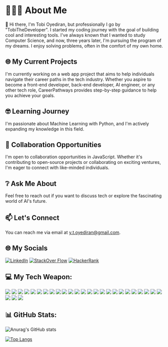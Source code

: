 # 👨🏾‍💻 About Me
👋 Hi there, I'm Tobi Oyediran, but professionally I go by "TobiTheDeveloper". I started my coding journey with the goal of building cool and interesting tools. I've always known that I wanted to study Computer Science, and now, three years later, I'm pursuing the program of my dreams. I enjoy solving problems, often in the comfort of my own home.

## 🌐 My Current Projects
I'm currently working on a web app project that aims to help individuals navigate their career paths in the tech industry. Whether you aspire to become a front-end developer, back-end developer, AI engineer, or any other tech role, CareerPathways provides step-by-step guidance to help you achieve your goals.

## 🤓 Learning Journey
I'm passionate about Machine Learning with Python, and I'm actively expanding my knowledge in this field.

## 🤝 Collaboration Opportunities
I'm open to collaboration opportunities in JavaScript. Whether it's contributing to open-source projects or collaborating on exciting ventures, I'm eager to connect with like-minded individuals.

## ❔ Ask Me About
Feel free to reach out if you want to discuss tech or explore the fascinating world of AI's future.

## 📫 Let's Connect
You can reach me via email at [y.t.oyediran@gmail.com](mailto:y.t.oyediran@gmail.com).

## 🌐 My Socials
[![LinkedIn](https://img.shields.io/badge/LinkedIn-0077B5?style=for-the-badge&logo=linkedin&logoColor=white)](www.linkedin.com/in/tobi-oyediran-182308181)
[![StackOver Flow](https://img.shields.io/badge/Stack_Overflow-FE7A16?style=for-the-badge&logo=stack-overflow&logoColor=white)](https://stackoverflow.com/users/22461785/tobithedeveloper)
[![HackerRank](https://img.shields.io/badge/-Hackerrank-2EC866?style=for-the-badge&logo=HackerRank&logoColor=white)](https://www.hackerrank.com/TobiTheDevloper)

## 💻 My Tech Weapon: 
![](https://img.shields.io/badge/HTML5-E34F26?style=for-the-badge&logo=html5&logoColor=white)
![](https://img.shields.io/badge/CSS3-1572B6?style=for-the-badge&logo=css3&logoColor=white)
![](https://img.shields.io/badge/JavaScript-F7DF1E?style=for-the-badge&logo=javascript&logoColor=black)
![](https://img.shields.io/badge/Node.js-43853D?style=for-the-badge&logo=node.js&logoColor=white)
![](https://img.shields.io/badge/Sass-CC6699?style=for-the-badge&logo=sass&logoColor=white)
![](https://img.shields.io/badge/Python-14354C?style=for-the-badge&logo=python&logoColor=white)
![](https://img.shields.io/badge/Bootstrap-563D7C?style=for-the-badge&logo=bootstrap&logoColor=white)
![](https://img.shields.io/badge/Google_Cloud-4285F4?style=for-the-badge&logo=google-cloud&logoColor=white)
![](https://img.shields.io/badge/Microsoft_Azure-0089D6?style=for-the-badge&logo=microsoft-azure&logoColor=white)
![](https://img.shields.io/badge/Microsoft-666666?style=for-the-badge&logo=microsoft&logoColor=white)
![](https://img.shields.io/badge/Apple-MacBook_Pro_2012-999999?style=for-the-badge&logo=apple&logoColor=white)
![](https://img.shields.io/badge/PlayStation-003791?style=for-the-badge&logo=playstation&logoColor=white)
![](https://img.shields.io/badge/Amazon_AWS-FF9900?style=for-the-badge&logo=amazonaws&logoColor=white)
![](https://img.shields.io/badge/Cloudflare-F38020?style=for-the-badge&logo=Cloudflare&logoColor=white)
![](https://img.shields.io/badge/Adobe%20XD-470137?style=for-the-badge&logo=Adobe%20XD&logoColor=#FF61F6)
![](https://img.shields.io/badge/Behance-0054F7?style=for-the-badge&logo=behance&logoColor=white)
![](https://img.shields.io/badge/Figma-F24E1E?style=for-the-badge&logo=figma&logoColor=white)
![](https://img.shields.io/badge/Canva-%2300C4CC.svg?&style=for-the-badge&logo=Canva&logoColor=white)
![](https://img.shields.io/badge/Dribbble-EA4C89?style=for-the-badge&logo=dribbble&logoColor=white)
![](https://img.shields.io/badge/Inkscape-000000?style=for-the-badge&logo=Inkscape&logoColor=white)
![](https://img.shields.io/badge/Atom-66595C?style=for-the-badge&logo=Atom&logoColor=whit)
![](https://img.shields.io/badge/Eclipse-2C2255?style=for-the-badge&logo=eclipse&logoColor=white)
![](https://img.shields.io/badge/Visual_Studio-5C2D91?style=for-the-badge&logo=visual%20studio&logoColor=white)
![](https://img.shields.io/badge/Visual_Studio_Code-0078D4?style=for-the-badge&logo=visual%20studio%20code&logoColor=white)
![](https://img.shields.io/badge/GIT-E44C30?style=for-the-badge&logo=git&logoColor=white)
![](https://img.shields.io/badge/GNU%20Bash-4EAA25?style=for-the-badge&logo=GNU%20Bash&logoColor=white)
![](https://img.shields.io/badge/Google_chrome-4285F4?style=for-the-badge&logo=Google-chrome&logoColor=white)
![](https://img.shields.io/badge/Brave-FF1B2D?style=for-the-badge&logo=Brave&logoColor=white)

## 📊 GitHub Stats:

![Anurag's GitHub stats](https://github-readme-stats.vercel.app/api?username=TobiTheDeveloper&show_icons=true&theme=radical)

[![Top Langs](https://github-readme-stats.vercel.app/api/top-langs/?username=TobiTheDeveloper&layout=compact)](https://github.com/TobiTheDeveloper)

